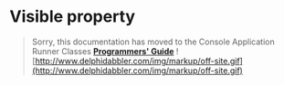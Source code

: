 # Visible property #

> Sorry, this documentation has moved to the Console Application Runner Classes **[Programmers' Guide](http://wiki.delphidabbler.com/index.php/Docs/TPJCustomConsoleAppVisible)** ![http://www.delphidabbler.com/img/markup/off-site.gif](http://www.delphidabbler.com/img/markup/off-site.gif)
